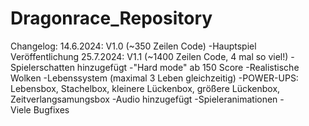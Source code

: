 # Dragonrace_Repository
Changelog:
14.6.2024: V1.0 (~350 Zeilen Code)
-Hauptspiel Veröffentlichung
25.7.2024: V1.1 (~1400 Zeilen Code, 4 mal so viel!)
-Spielerschatten hinzugefügt
-"Hard mode" ab 150 Score
-Realistische Wolken
-Lebenssystem (maximal 3 Leben gleichzeitig)
-POWER-UPS: Lebensbox, Stachelbox, kleinere Lückenbox, größere Lückenbox, Zeitverlangsamungsbox
-Audio hinzugefügt
-Spieleranimationen
-Viele Bugfixes
